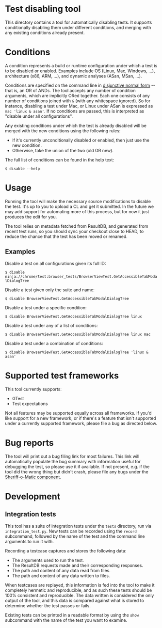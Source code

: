 # Test disabling tool

This directory contains a tool for automatically disabling tests. It supports
conditionally disabling them under different conditions, and merging with any
existing conditions already present.

# Conditions

A condition represents a build or runtime configuration under which a test is to
be disabled or enabled. Examples include OS (Linux, Mac, Windows, ...),
architecture (x86, ARM, ...), and dynamic analyses (ASan, MSan, ...).

Conditions are specified on the command line in [disjunctive normal
form](https://en.wikipedia.org/wiki/Disjunctive_normal_form) -- that is, an OR
of ANDs. The tool accepts any number of condition arguments, which are
implicitly ORed together. Each one consists of any number of conditions joined
with `&` (with any whitespace ignored). So for instance, disabling a test under
Mac, or Linux under ASan is expressed as `mac 'linux & asan'`. If no conditions
are passed, this is interpreted as "disable under all configurations".

Any existing conditions under which the test is already disabled will be merged
with the new conditions using the following rules:

* If it's currently unconditionally disabled or enabled, then just use the new
  condition.
* Otherwise, take the union of the two (old OR new).

The full list of conditions can be found in the help text:

`$ disable --help`

# Usage

Running the tool will make the necessary source modifications to disable the
test. It's up to you to upload a CL and get it submitted. In the future we may
add support for automating more of this process, but for now it just produces
the edit for you.

The tool relies on metadata fetched from ResultDB, and generated from recent
test runs, so you should sync your checkout close to HEAD, to reduce the chance
that the test has been moved or renamed.

## Examples

Disable a test on all configurations given its full ID:

`$ disable ninja://chrome/test:browser_tests/BrowserViewTest.GetAccessibleTabModalDialogTree`

Disable a test given only the suite and name:

`$ disable BrowserViewTest.GetAccessibleTabModalDialogTree`

Disable a test under a specific condition:

`$ disable BrowserViewTest.GetAccessibleTabModalDialogTree linux`

Disable a test under any of a list of conditions:

`$ disable BrowserViewTest.GetAccessibleTabModalDialogTree linux mac`

Disable a test under a combination of conditions:

`$ disable BrowserViewTest.GetAccessibleTabModalDialogTree 'linux & asan'`

# Supported test frameworks

This tool currently supports:

* GTest
* Test expectations

Not all features may be supported equally across all frameworks. If you'd like
support for a new framework, or if there's a feature that isn't supported under
a currently supported framework, please file a bug as directed below.

# Bug reports

The tool will print out a bug filing link for most failures. This link will
automatically populate the bug summary with information useful for debugging the
test, so please use it if available. If not present, e.g. if the tool did the
wrong thing but didn't crash, please file any bugs under the [Sheriff-o-Matic
component](https://bugs.chromium.org/p/chromium/issues/entry?components=Infra%3ESheriffing%3ESheriffOMatic).

# Development

## Integration tests

This tool has a suite of integration tests under the `tests` directory, run via
`integration_test.py`. New tests can be recorded using the `record` subcommand,
followed by the name of the test and the command line arguments to run it with.

Recording a testcase captures and stores the following data:
* The arguments used to run the test.
* The ResultDB requests made and their corresponding responses.
* The path and content of any data read from files.
* The path and content of any data written to files.

When testcases are replayed, this information is fed into the tool to make it
completely hermetic and reproducible, and as such these tests should be 100%
consistent and reproducible. The data written is considered the only output of
the tool, and this data is compared against what is stored to determine whether
the test passes or fails.

Existing tests can be printed in a readable format by using the `show`
subcommand with the name of the test you want to examine.
